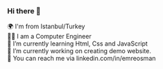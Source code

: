 ### Hi there 👋

🌍 I'm from Istanbul/Turkey  
👨‍💻 I am a Computer Engineer  
🌱 I’m currently learning Html, Css and JavaScript  
🔭 I’m currently working on creating demo website.  
📩 You can reach me via linkedin.com/in/emreosman  

